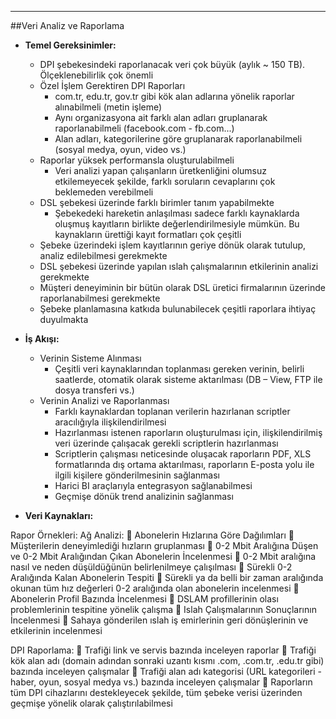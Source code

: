- - -
##Veri Analiz ve Raporlama 

- **Temel Gereksinimler:** 

    - DPI şebekesindeki raporlanacak veri çok büyük (aylık ~ 150 TB). Ölçeklenebilirlik çok önemli   
    - Özel İşlem Gerektiren DPI Raporları  
        - com.tr, edu.tr, gov.tr gibi kök alan adlarına yönelik raporlar alınabilmeli (metin işleme)  
        - Aynı organizasyona ait farklı alan adları gruplanarak raporlanabilmeli (facebook.com - fb.com...)  
        - Alan adları, kategorilerine göre gruplanarak raporlanabilmeli (sosyal medya, oyun, video vs.)  
    - Raporlar yüksek performansla oluşturulabilmeli  
        - Veri analizi yapan çalışanların üretkenliğini olumsuz etkilemeyecek şekilde, farklı soruların cevaplarını çok beklemeden verebilmeli  
    - DSL şebekesi üzerinde farklı birimler tanım yapabilmekte  
        - Şebekedeki hareketin anlaşılması sadece farklı kaynaklarda oluşmuş kayıtların birlikte değerlendirilmesiyle mümkün. Bu kaynakların ürettiği kayıt formatları çok çeşitli  
    - Şebeke üzerindeki işlem kayıtlarının geriye dönük olarak tutulup, analiz edilebilmesi gerekmekte  
    - DSL şebekesi üzerinde yapılan ıslah çalışmalarının etkilerinin analizi gerekmekte  
    - Müşteri deneyiminin bir bütün olarak DSL üretici firmalarının üzerinde raporlanabilmesi gerekmekte  
    - Şebeke planlamasına katkıda bulunabilecek çeşitli raporlara ihtiyaç duyulmakta  

- **İş Akışı:** 

    -  Verinin Sisteme Alınması  
        -  Çeşitli veri kaynaklarından toplanması gereken verinin, belirli saatlerde, otomatik olarak sisteme aktarılması (DB – View, FTP ile dosya transferi vs.)  
    -  Verinin Analizi ve Raporlanması  
        -  Farklı kaynaklardan toplanan verilerin hazırlanan scriptler aracılığıyla ilişkilendirilmesi  
        -  Hazırlanması istenen raporların oluşturulması için, ilişkilendirilmiş veri üzerinde çalışacak gerekli scriptlerin hazırlanması  
        -  Scriptlerin çalışması neticesinde oluşacak raporların PDF, XLS formatlarında dış ortama aktarılması, raporların E-posta yolu ile ilgili kişilere gönderilmesinin sağlanması  
        -  Harici BI araçlarıyla entegrasyon sağlanabilmesi  
        -  Geçmişe dönük trend analizinin sağlanması 

- **Veri Kaynakları:**  

Rapor Örnekleri:
Ağ Analizi:
	Abonelerin Hızlarına Göre Dağılımları
	Müşterilerin deneyimlediği hızların gruplanması
	0-2 Mbit Aralığına Düşen ve 0-2 Mbit Aralığından Çıkan Abonelerin İncelenmesi
	0-2 Mbit aralığına nasıl ve neden düşüldüğünün belirlenilmeye çalışılması
	Sürekli 0-2 Aralığında Kalan Abonelerin Tespiti
	Sürekli ya da belli bir zaman aralığında okunan tüm hız değerleri 0-2 aralığında olan abonelerin incelenmesi
	Abonelerin Profil Bazında İncelenmesi
	DSLAM profillerinin olası problemlerinin tespitine yönelik çalışma
	Islah Çalışmalarının Sonuçlarının İncelenmesi
	Sahaya gönderilen ıslah iş emirlerinin geri dönüşlerinin ve etkilerinin incelenmesi

DPI Raporlama:
	Trafiği link ve servis bazında inceleyen raporlar
	Trafiği kök alan adı (domain adından sonraki uzantı kısmı .com, .com.tr, .edu.tr gibi) bazında inceleyen çalışmalar
	Trafiği alan adı kategorisi (URL kategorileri - haber, oyun, sosyal medya vs.) bazında inceleyen çalışmalar
	Raporların tüm DPI cihazlarını destekleyecek şekilde, tüm şebeke verisi üzerinden geçmişe yönelik olarak çalıştırılabilmesi
